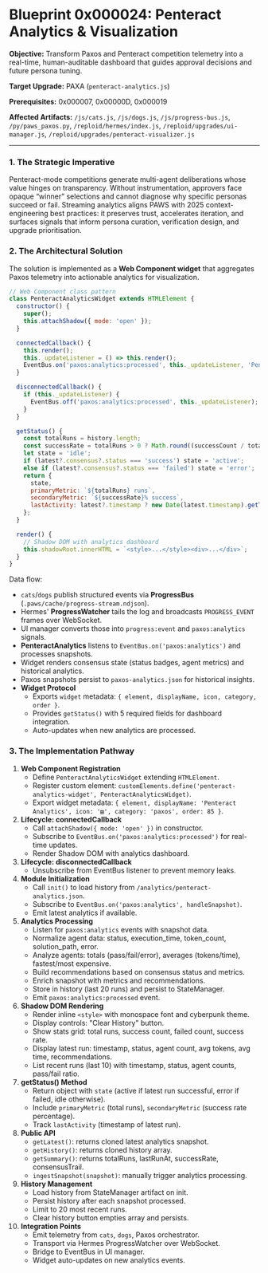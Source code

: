 # Blueprint 0x000024: Penteract Analytics & Visualization

**Objective:** Transform Paxos and Penteract competition telemetry into a real-time, human-auditable dashboard that guides approval decisions and future persona tuning.

**Target Upgrade:** PAXA (`penteract-analytics.js`)


**Prerequisites:** 0x000007, 0x00000D, 0x000019

**Affected Artifacts:** `/js/cats.js`, `/js/dogs.js`, `/js/progress-bus.js`, `/py/paws_paxos.py`, `/reploid/hermes/index.js`, `/reploid/upgrades/ui-manager.js`, `/reploid/upgrades/penteract-visualizer.js`

---

### 1. The Strategic Imperative
Penteract-mode competitions generate multi-agent deliberations whose value hinges on transparency. Without instrumentation, approvers face opaque “winner” selections and cannot diagnose why specific personas succeed or fail. Streaming analytics aligns PAWS with 2025 context-engineering best practices: it preserves trust, accelerates iteration, and surfaces signals that inform persona curation, verification design, and upgrade prioritisation.

### 2. The Architectural Solution
The solution is implemented as a **Web Component widget** that aggregates Paxos telemetry into actionable analytics for visualization.

```javascript
// Web Component class pattern
class PenteractAnalyticsWidget extends HTMLElement {
  constructor() {
    super();
    this.attachShadow({ mode: 'open' });
  }

  connectedCallback() {
    this.render();
    this._updateListener = () => this.render();
    EventBus.on('paxos:analytics:processed', this._updateListener, 'PenteractAnalyticsWidget');
  }

  disconnectedCallback() {
    if (this._updateListener) {
      EventBus.off('paxos:analytics:processed', this._updateListener);
    }
  }

  getStatus() {
    const totalRuns = history.length;
    const successRate = totalRuns > 0 ? Math.round((successCount / totalRuns) * 100) : 0;
    let state = 'idle';
    if (latest?.consensus?.status === 'success') state = 'active';
    else if (latest?.consensus?.status === 'failed') state = 'error';
    return {
      state,
      primaryMetric: `${totalRuns} runs`,
      secondaryMetric: `${successRate}% success`,
      lastActivity: latest?.timestamp ? new Date(latest.timestamp).getTime() : null
    };
  }

  render() {
    // Shadow DOM with analytics dashboard
    this.shadowRoot.innerHTML = `<style>...</style><div>...</div>`;
  }
}
```

Data flow:
- `cats`/`dogs` publish structured events via **ProgressBus** (`.paws/cache/progress-stream.ndjson`).
- Hermes' **ProgressWatcher** tails the log and broadcasts `PROGRESS_EVENT` frames over WebSocket.
- UI manager converts those into `progress:event` and `paxos:analytics` signals.
- **PenteractAnalytics** listens to `EventBus.on('paxos:analytics')` and processes snapshots.
- Widget renders consensus state (status badges, agent metrics) and historical analytics.
- Paxos snapshots persist to `paxos-analytics.json` for historical insights.
- **Widget Protocol**
  - Exports `widget` metadata: `{ element, displayName, icon, category, order }`.
  - Provides `getStatus()` with 5 required fields for dashboard integration.
  - Auto-updates when new analytics are processed.

### 3. The Implementation Pathway
1. **Web Component Registration**
   - Define `PenteractAnalyticsWidget` extending `HTMLElement`.
   - Register custom element: `customElements.define('penteract-analytics-widget', PenteractAnalyticsWidget)`.
   - Export widget metadata: `{ element, displayName: 'Penteract Analytics', icon: '▤', category: 'paxos', order: 85 }`.
2. **Lifecycle: connectedCallback**
   - Call `attachShadow({ mode: 'open' })` in constructor.
   - Subscribe to `EventBus.on('paxos:analytics:processed')` for real-time updates.
   - Render Shadow DOM with analytics dashboard.
3. **Lifecycle: disconnectedCallback**
   - Unsubscribe from EventBus listener to prevent memory leaks.
4. **Module Initialization**
   - Call `init()` to load history from `/analytics/penteract-analytics.json`.
   - Subscribe to `EventBus.on('paxos:analytics', handleSnapshot)`.
   - Emit latest analytics if available.
5. **Analytics Processing**
   - Listen for `paxos:analytics` events with snapshot data.
   - Normalize agent data: status, execution_time, token_count, solution_path, error.
   - Analyze agents: totals (pass/fail/error), averages (tokens/time), fastest/most expensive.
   - Build recommendations based on consensus status and metrics.
   - Enrich snapshot with metrics and recommendations.
   - Store in history (last 20 runs) and persist to StateManager.
   - Emit `paxos:analytics:processed` event.
6. **Shadow DOM Rendering**
   - Render inline `<style>` with monospace font and cyberpunk theme.
   - Display controls: "Clear History" button.
   - Show stats grid: total runs, success count, failed count, success rate.
   - Display latest run: timestamp, status, agent count, avg tokens, avg time, recommendations.
   - List recent runs (last 10) with timestamp, status, agent counts, pass/fail ratio.
7. **getStatus() Method**
   - Return object with `state` (active if latest run successful, error if failed, idle otherwise).
   - Include `primaryMetric` (total runs), `secondaryMetric` (success rate percentage).
   - Track `lastActivity` (timestamp of latest run).
8. **Public API**
   - `getLatest()`: returns cloned latest analytics snapshot.
   - `getHistory()`: returns cloned history array.
   - `getSummary()`: returns totalRuns, lastRunAt, successRate, consensusTrail.
   - `ingestSnapshot(snapshot)`: manually trigger analytics processing.
9. **History Management**
   - Load history from StateManager artifact on init.
   - Persist history after each snapshot processed.
   - Limit to 20 most recent runs.
   - Clear history button empties array and persists.
10. **Integration Points**
    - Emit telemetry from `cats`, `dogs`, Paxos orchestrator.
    - Transport via Hermes ProgressWatcher over WebSocket.
    - Bridge to EventBus in UI manager.
    - Widget auto-updates on new analytics events.
